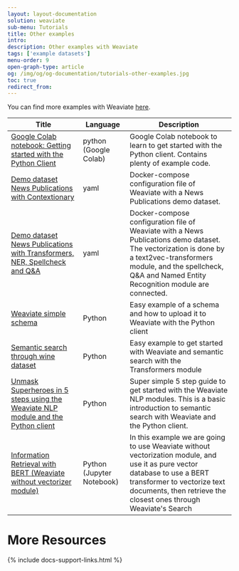 ```yaml
---
layout: layout-documentation
solution: weaviate
sub-menu: Tutorials
title: Other examples
intro: 
description: Other examples with Weaviate
tags: ['example datasets']
menu-order: 9
open-graph-type: article
og: /img/og/og-documentation/tutorials-other-examples.jpg
toc: true
redirect_from:
---
```


You can find more examples with Weaviate [here](https://github.com/semi-technologies/weaviate-examples).

|Title|Language|Description|
|---|---|---|
| [Google Colab notebook: Getting started with the Python Client](https://github.com/semi-technologies/weaviate-examples/tree/main/getting-started-with-python-client-colab) | python (Google Colab) | Google Colab notebook to learn to get started with the Python client. Contains plenty of example code. |
| [Demo dataset News Publications with Contextionary](https://github.com/semi-technologies/weaviate-examples/tree/main/weaviate-contextionary-newspublications) | yaml | Docker-compose configuration file of Weaviate with a News Publications demo dataset. |
| [Demo dataset News Publications with Transformers, NER, Spellcheck and Q&A](https://github.com/semi-technologies/weaviate-examples/tree/main/weaviate-transformers-newspublications) | yaml | Docker-compose configuration file of Weaviate with a News Publications demo dataset. The vectorization is done by a text2vec-transformers module, and the spellcheck, Q&A and Named Entity Recognition module are connected. |
| [Weaviate simple schema](https://github.com/semi-technologies/weaviate-examples/tree/main/schema-wines) | Python | Easy example of a schema and how to upload it to Weaviate with the Python client |
| [Semantic search through wine dataset](https://github.com/semi-technologies/weaviate-examples/tree/main/semanticsearch-transformers-wines) | Python | Easy example to get started with Weaviate and semantic search with the Transformers module |
| [Unmask Superheroes in 5 steps using the Weaviate NLP module and the Python client](https://github.com/semi-technologies/weaviate-examples/tree/main/unmask-superheroes) | Python | Super simple 5 step guide to get started with the Weaviate NLP modules. This is a basic introduction to semantic search with Weaviate and the Python client.|
| [Information Retrieval with BERT (Weaviate without vectorizer module)](https://github.com/semi-technologies/weaviate-examples/tree/main/bert-information-retrieval) | Python (Jupyter Notebook) | In this example we are going to use Weaviate without vectorization module, and use it as pure vector database to use a BERT transformer to vectorize text documents, then retrieve the closest ones through Weaviate's Search | 

# More Resources

{% include docs-support-links.html %}
